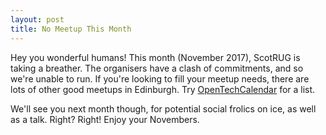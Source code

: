 ```yaml
---
layout: post
title: No Meetup This Month
---
```


Hey you wonderful humans! This month (November 2017), ScotRUG is taking a breather. The organisers have a clash of commitments, and so we're unable to run. If you're looking to fill your meetup needs, there are lots of other good meetups in Edinburgh. Try [OpenTechCalendar](https://opentechcalendar.co.uk/area/62-edinburgh) for a list.

We'll see you next month though, for potential social frolics on ice, as well as a talk. Right? Right! Enjoy your Novembers.
